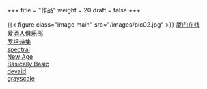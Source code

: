 +++
title = "作品"
weight = 20
draft = false
+++

{{< figure class="image main" src="/images/pic02.jpg" >}}
[厦门在线](http://xmok2018.github.io)  
[爱酒人俱乐部](http://i9r.github.io)  
[罗坦诗集](http://rrotan.github.io)  
[spectral](https://arkadianriver.github.io/spectral/)  
[New Age](https://jekynewage.github.io/)  
[Basically Basic](https://mmistakes.github.io/jekyll-theme-basically-basic/)  
[devaid](https://themes.3rdwavemedia.com/demo/devaid/)  
[grayscale](https://jeromelachaud.github.io/grayscale-theme/)  